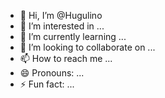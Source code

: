 - 👋 Hi, I’m @Hugulino
- 👀 I’m interested in ...
- 🌱 I’m currently learning ...
- 💞️ I’m looking to collaborate on ...
- 📫 How to reach me ...
- 😄 Pronouns: ...
- ⚡ Fun fact: ...

<!---
Hugulino/Hugulino is a ✨ special ✨ repository because its `README.md` (this file) appears on your GitHub profile.
You can click the Preview link to take a look at your changes.
--->
